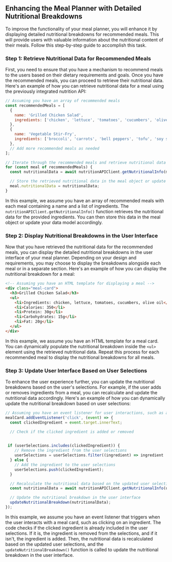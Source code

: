 ## Enhancing the Meal Planner with Detailed Nutritional Breakdowns

To improve the functionality of your meal planner, you will enhance it by displaying detailed nutritional breakdowns for recommended meals. This will provide users with valuable information about the nutritional content of their meals. Follow this step-by-step guide to accomplish this task.

### Step 1: Retrieve Nutritional Data for Recommended Meals

First, you need to ensure that you have a mechanism to recommend meals to the users based on their dietary requirements and goals. Once you have the recommended meals, you can proceed to retrieve their nutritional data. Here's an example of how you can retrieve nutritional data for a meal using the previously integrated nutrition API:

```javascript
// Assuming you have an array of recommended meals
const recommendedMeals = [
  {
    name: 'Grilled Chicken Salad',
    ingredients: ['chicken', 'lettuce', 'tomatoes', 'cucumbers', 'olive oil'],
  },
  {
    name: 'Vegetable Stir-Fry',
    ingredients: ['broccoli', 'carrots', 'bell peppers', 'tofu', 'soy sauce'],
  },
  // Add more recommended meals as needed
];

// Iterate through the recommended meals and retrieve nutritional data for each meal
for (const meal of recommendedMeals) {
  const nutritionalData = await nutritionAPIClient.getNutritionalInfo(meal.ingredients);

  // Store the retrieved nutritional data in the meal object or update your data model
  meal.nutritionalData = nutritionalData;
}
```

In this example, we assume you have an array of recommended meals with each meal containing a name and a list of ingredients. The `nutritionAPIClient.getNutritionalInfo()` function retrieves the nutritional data for the provided ingredients. You can then store this data in the meal object or update your data model accordingly.

### Step 2: Display Nutritional Breakdowns in the User Interface

Now that you have retrieved the nutritional data for the recommended meals, you can display the detailed nutritional breakdowns in the user interface of your meal planner. Depending on your design and requirements, you may choose to display the breakdowns alongside each meal or in a separate section. Here's an example of how you can display the nutritional breakdown for a meal:

```html
<!-- Assuming you have an HTML template for displaying a meal -->
<div class="meal-card">
  <h3>Grilled Chicken Salad</h3>
  <ul>
    <li>Ingredients: chicken, lettuce, tomatoes, cucumbers, olive oil</li>
    <li>Calories: 350</li>
    <li>Protein: 30g</li>
    <li>Carbohydrates: 15g</li>
    <li>Fat: 20g</li>
  </ul>
</div>
```

In this example, we assume you have an HTML template for a meal card. You can dynamically populate the nutritional breakdown inside the `<ul>` element using the retrieved nutritional data. Repeat this process for each recommended meal to display the nutritional breakdowns for all meals.

### Step 3: Update User Interface Based on User Selections

To enhance the user experience further, you can update the nutritional breakdowns based on the user's selections. For example, if the user adds or removes ingredients from a meal, you can recalculate and update the nutritional data accordingly. Here's an example of how you can dynamically update the nutritional breakdown based on user selections:

```javascript
// Assuming you have an event listener for user interactions, such as adding or removing ingredients
mealCard.addEventListener('click', (event) => {
  const clickedIngredient = event.target.innerText;

  // Check if the clicked ingredient is added or removed
 

 if (userSelections.includes(clickedIngredient)) {
    // Remove the ingredient from the user selections
    userSelections = userSelections.filter((ingredient) => ingredient !== clickedIngredient);
  } else {
    // Add the ingredient to the user selections
    userSelections.push(clickedIngredient);
  }

  // Recalculate the nutritional data based on the updated user selections
  const nutritionalData = await nutritionAPIClient.getNutritionalInfo(userSelections);

  // Update the nutritional breakdown in the user interface
  updateNutritionalBreakdown(nutritionalData);
});
```

In this example, we assume you have an event listener that triggers when the user interacts with a meal card, such as clicking on an ingredient. The code checks if the clicked ingredient is already included in the user selections. If it is, the ingredient is removed from the selections, and if it isn't, the ingredient is added. Then, the nutritional data is recalculated based on the updated user selections, and the `updateNutritionalBreakdown()` function is called to update the nutritional breakdown in the user interface.

